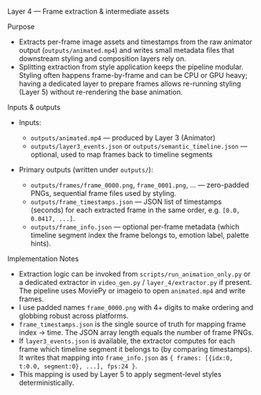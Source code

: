 Layer 4 — Frame extraction & intermediate assets

Purpose
- Extracts per-frame image assets and timestamps from the raw animator output (`outputs/animated.mp4`) and writes small metadata files that downstream styling and composition layers rely on. 
- Splitting extraction from style application keeps the pipeline modular. Styling often happens frame-by-frame and can be CPU or GPU heavy; having a dedicated layer to prepare frames allows re-running styling (Layer 5) without re-rendering the base animation.

Inputs & outputs
- Inputs:
  - `outputs/animated.mp4` — produced by Layer 3 (Animator)
  - `outputs/layer3_events.json` or `outputs/semantic_timeline.json` — optional, used to map frames back to timeline segments

- Primary outputs (written under `outputs/`):
  - `outputs/frames/frame_0000.png`, `frame_0001.png`, ... — zero-padded PNGs, sequential frame files used by styling.
  - `outputs/frame_timestamps.json` — JSON list of timestamps (seconds) for each extracted frame in the same order, e.g. `[0.0, 0.0417, ...]`.
  - `outputs/frame_info.json` — optional per-frame metadata (which timeline segment index the frame belongs to, emotion label, palette hints).

Implementation Notes

- Extraction logic can be invoked from `scripts/run_animation_only.py` or a dedicated extractor in `video_gen.py` / `layer_4/extractor.py` if present. The pipeline uses MoviePy or imageio to open `animated.mp4` and write frames.
- I use padded names `frame_0000.png` with 4+ digits to make ordering and globbing robust across platforms.
- `frame_timestamps.json` is the single source of truth for mapping frame index → time. The JSON array length equals the number of frame PNGs.
- If `layer3_events.json` is available, the extractor computes for each frame which timeline segment it belongs to (by comparing timestamps). It writes that mapping into `frame_info.json` as `{ frames: [{idx:0, t:0.0, segment:0}, ...], fps:24 }`.
- This mapping is used by Layer 5 to apply segment-level styles deterministically.

